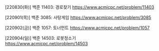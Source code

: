 [220830(화)]
백준 11403: 경로찾기
https://www.acmicpc.net/problem/11403

[220901(목)]
백준 3085: 사탕게임
https://www.acmicpc.net/problem/3085

[220902(금)]
백준 1057: 토너먼트
https://www.acmicpc.net/problem/1057

[220904(일)]
백준 14503: 로봇청소기
https://www.acmicpc.net/problem/14503
